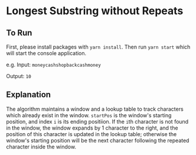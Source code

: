 # Longest Substring without Repeats

## To Run
First, please install packages with `yarn install`. Then run `yarn start` which will start the console application.

e.g. Input: `moneycashshopbackcashmoney`

Output: `10`

## Explanation
The algorithm maintains a window and a lookup table to track characters which already exist in the window. `startPos` is the window's starting position, and index `i` is its ending positiion. If the `i`th character is not found in the window, the window expands by 1 character to the right, and the position of this character is updated in the lookup table; otherwise the window's starting position will be the next character following the repeated character inside the window.
